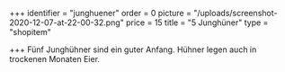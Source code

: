 +++
identifier = "junghuener"
order = 0
picture = "/uploads/screenshot-2020-12-07-at-22-00-32.png"
price = 15
title = "5 Junghüner"
type = "shopitem"

+++
Fünf Junghühner sind ein guter Anfang. Hühner legen auch in trockenen Monaten Eier.